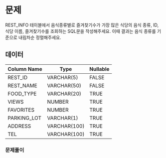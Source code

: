 # 문제
REST_INFO 테이블에서 음식종류별로 즐겨찾기수가 가장 많은 식당의 음식 종류, ID, 식당 이름, 즐겨찾기수를 조회하는 SQL문을 작성해주세요. 이때 결과는 음식 종류를 기준으로 내림차순 정렬해주세요.

## 데이터  

| Column Name  | Type       | Nullable |
|--------------|------------|----------|
| REST_ID      | VARCHAR(5) | FALSE    |
| REST_NAME    | VARCHAR(50)| FALSE    |
| FOOD_TYPE    | VARCHAR(20)| TRUE     |
| VIEWS        | NUMBER     | TRUE     |
| FAVORITES    | NUMBER     | TRUE     |
| PARKING_LOT  | VARCHAR(1) | TRUE     |
| ADDRESS      | VARCHAR(100)| TRUE     |
| TEL          | VARCHAR(100)| TRUE     |


  
### 문제풀이
